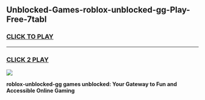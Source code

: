 
## Unblocked-Games-roblox-unblocked-gg-Play-Free-7tabl
<h3>
<a href="https://premium76.site?title=roblox-unblocked-gg&ref=18A1">CLICK TO PLAY</a></h3>
<hr>

<h3>
<a href="https://premium76.site?title=roblox-unblocked-gg&ref=18A1">CLICK 2 PLAY</a>
  
</h3>

<a href="https://premium76.site?title=roblox-unblocked-gg&ref=18A1"><img src="https://clearcache.store/games.png"></a>


**roblox-unblocked-gg games unblocked: Your Gateway to Fun and Accessible Online Gaming**

